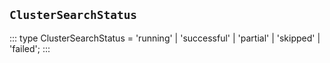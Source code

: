 ## `ClusterSearchStatus`
:::
type ClusterSearchStatus = 'running' | 'successful' | 'partial' | 'skipped' | 'failed';
:::
